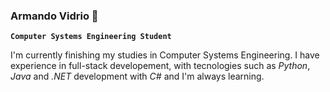 ### Armando Vidrio 👀

**`Computer Systems Engineering Student`**

I'm currently finishing my studies in Computer Systems Engineering. I have experience in full-stack developement, with tecnologies such as *Python*, *Java* and *.NET* development with *C#* and I'm always learning.